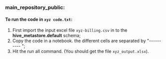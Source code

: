 ### main_repository_public:
#### To run the code in `xyz code.txt`:
1. First import the input excel file `xyz-billing.csv` in to the **hive_metastore.default** schema;
2. Copy the code in a notebook. the different cells are separated by "---------- ";
3. Hit the run all command. (You should get the file `xyz_output.xlsx`). 
